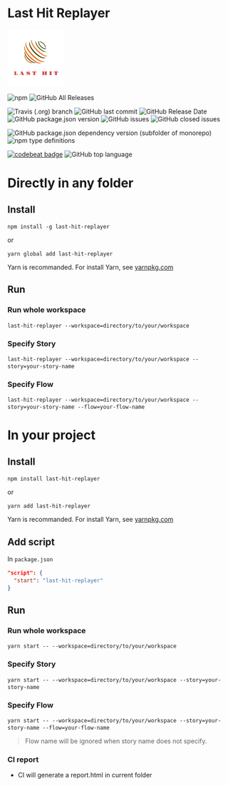 # Last Hit Replayer

![Last Hit  logo](../icons/128x128.png)



![npm](https://img.shields.io/npm/dw/last-hit-replayer)
![GitHub All Releases](https://img.shields.io/github/downloads/last-hit-aab/last-hit/total)

![Travis (.org) branch](https://img.shields.io/travis/last-hit-aab/last-hit/master)
![GitHub last commit](https://img.shields.io/github/last-commit/last-hit-aab/last-hit)
![GitHub Release Date](https://img.shields.io/github/release-date/last-hit-aab/last-hit)
![GitHub package.json version](https://img.shields.io/github/package-json/v/last-hit-aab/last-hit)
![GitHub issues](https://img.shields.io/github/issues/last-hit-aab/last-hit)
![GitHub closed issues](https://img.shields.io/github/issues-closed/last-hit-aab/last-hit)



![GitHub package.json dependency version (subfolder of monorepo)](https://img.shields.io/github/package-json/dependency-version/last-hit-aab/last-hit/puppeteer)
![npm type definitions](https://img.shields.io/npm/types/typescript)


[![codebeat badge](https://codebeat.co/badges/f3316c83-a06b-4307-b50a-3af48fab9ac3)](https://codebeat.co/projects/github-com-last-hit-aab-last-hit-master)
![GitHub top language](https://img.shields.io/github/languages/top/last-hit-aab/last-hit)


# Directly in any folder
## Install

```
npm install -g last-hit-replayer
```

or

```
yarn global add last-hit-replayer
```

Yarn is recommanded. For install Yarn, see [yarnpkg.com](https://yarnpkg.com/)

## Run

### Run whole workspace
```
last-hit-replayer --workspace=directory/to/your/workspace
```

### Specify Story
```
last-hit-replayer --workspace=directory/to/your/workspace --story=your-story-name
```

### Specify Flow
```
last-hit-replayer --workspace=directory/to/your/workspace --story=your-story-name --flow=your-flow-name
```


# In your project
## Install

```
npm install last-hit-replayer
```

or

```
yarn add last-hit-replayer
```

Yarn is recommanded. For install Yarn, see [yarnpkg.com](https://yarnpkg.com/)

## Add script

In `package.json`
```json
"script": {
  "start": "last-hit-replayer"
}
```

## Run

### Run whole workspace
```
yarn start -- --workspace=directory/to/your/workspace
```

### Specify Story
```
yarn start -- --workspace=directory/to/your/workspace --story=your-story-name
```

### Specify Flow
```
yarn start -- --workspace=directory/to/your/workspace --story=your-story-name --flow=your-flow-name
```

> Flow name will be ignored when story name does not specify.

### CI report 

- CI will generate a report.html in current folder 
